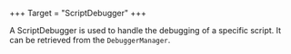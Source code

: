 +++
Target = "ScriptDebugger"
+++

A ScriptDebugger is used to handle the debugging of a specific script. It can be retrieved from the `DebuggerManager`.